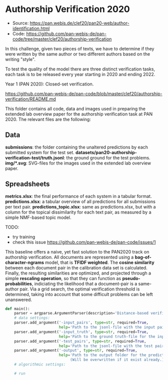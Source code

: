# Authorship Verification 2020

- Source: https://pan.webis.de/clef20/pan20-web/author-identification.html
- Code: https://github.com/pan-webis-de/pan-code/tree/master/clef20/authorship-verification


In this challenge, given two pieces of texts, we have to determine if they were written by the same author or two different authors based on the writing "style".

To test the quality of the model there are three distinct verification tasks, each task is to be released every year starting in 2020 and ending 2022.

Year 1 (PAN 2020): Closed-set verification.


https://github.com/pan-webis-de/pan-code/blob/master/clef20/authorship-verification/README.md

This folder contains all code, data and images used in preparing the extended lab overview paper for the authorship verification task at PAN 2020. The relevant files are the following:

## Data

**submissions**: the folder containing the unaltered predictions by each submitted system for the test set.
**datasets/pan20-authorship-verification-test/truth.jsonl**: the ground ground for the test problems.
**img/*.svg**: SVG-files for the images used in the extended lab overview paper.

## Spreadsheets
**metrics.xlsx**: the final performance of each system in a tabular format.
**predictions.xlsx**: a tabular overview of all predictions for all submissions per text pair.
**predictions_topic.xlsx**: same as predictions.xlsx, but with a column for the topical dissimilarity for each text pair, as measured by a simple NMF-based topic model.

TODO: 
- try training
- check this issue https://github.com/pan-webis-de/pan-code/issues/1

This baseline offers a naive, yet fast solution to the  PAN2020 track on authorship verification. All documents are represented using a **bag-of-character-ngrams** model, that is **TFIDF weighted**. The **cosine similarity** between each document pair in the calibration data set is calculated. Finally, the resulting similarities are optimized, and projected through a simple **rescaling operation**, so that they can function as **pseudo-probabilities**, indiciating the likelihood that a document-pair is a same-author pair. Via a grid search, the optimal verification threshold is determined, taking into account that some difficult problems can be left unanswered.

```python
def main():
    parser = argparse.ArgumentParser(description='Distance-based verification: PAN20 baseline')
    # data settings:
    parser.add_argument('-input_pairs', type=str, required=True,
                        help='Path to the jsonl-file with the input pairs')
    parser.add_argument('-input_truth', type=str, required=True,
                        help='Path to the ground truth-file for the input pairs')
    parser.add_argument('-test_pairs', type=str, required=True,
                        help='Path to the jsonl-file with the test pairs')
    parser.add_argument('-output', type=str, required=True,
                        help='Path to the output folder for the predictions.\
                             (Will be overwritten if it exist already.)')
    # algorithmic settings:

    # run
```
